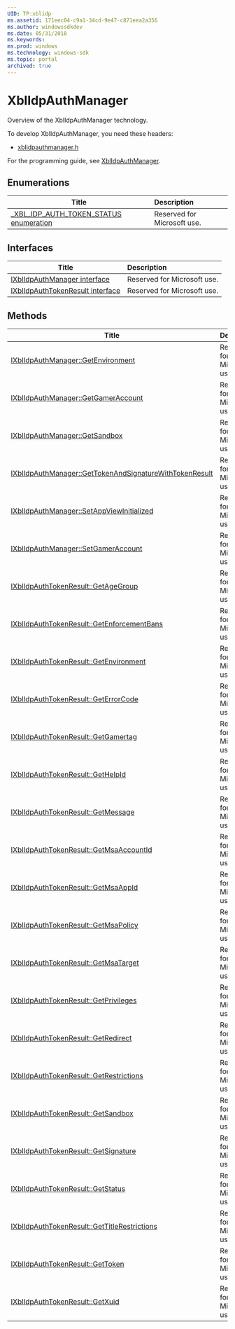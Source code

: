 ```yaml
---
UID: TP:xblidp
ms.assetid: 171eec04-c9a1-34cd-9e47-c871eea2a356
ms.author: windowssdkdev
ms.date: 05/31/2018
ms.keywords: 
ms.prod: windows
ms.technology: windows-sdk
ms.topic: portal
archived: true
---
```


# XblIdpAuthManager



Overview of the XblIdpAuthManager technology.

To develop XblIdpAuthManager, you need these headers:

 * [xblidpauthmanager.h](..\xblidpauthmanager\index.md)

For the programming guide, see [XblIdpAuthManager](/previous-versions/windows/desktop/xblidp).

## Enumerations

| Title   | Description   |
| ---- |:---- |
| [_XBL_IDP_AUTH_TOKEN_STATUS enumeration](..\xblidpauthmanager\ne-xblidpauthmanager-_xbl_idp_auth_token_status.md) | Reserved for Microsoft use. |

## Interfaces

| Title   | Description   |
| ---- |:---- |
| [IXblIdpAuthManager interface](..\xblidpauthmanager\nn-xblidpauthmanager-ixblidpauthmanager.md) | Reserved for Microsoft use. |
| [IXblIdpAuthTokenResult interface](..\xblidpauthmanager\nn-xblidpauthmanager-ixblidpauthtokenresult.md) | Reserved for Microsoft use. |

## Methods

| Title   | Description   |
| ---- |:---- |
| [IXblIdpAuthManager::GetEnvironment](..\xblidpauthmanager\nf-xblidpauthmanager-ixblidpauthmanager-getenvironment.md) | Reserved for Microsoft use. |
| [IXblIdpAuthManager::GetGamerAccount](..\xblidpauthmanager\nf-xblidpauthmanager-ixblidpauthmanager-getgameraccount.md) | Reserved for Microsoft use. |
| [IXblIdpAuthManager::GetSandbox](..\xblidpauthmanager\nf-xblidpauthmanager-ixblidpauthmanager-getsandbox.md) | Reserved for Microsoft use. |
| [IXblIdpAuthManager::GetTokenAndSignatureWithTokenResult](..\xblidpauthmanager\nf-xblidpauthmanager-ixblidpauthmanager-gettokenandsignaturewithtokenresult.md) | Reserved for Microsoft use. |
| [IXblIdpAuthManager::SetAppViewInitialized](..\xblidpauthmanager\nf-xblidpauthmanager-ixblidpauthmanager-setappviewinitialized.md) | Reserved for Microsoft use. |
| [IXblIdpAuthManager::SetGamerAccount](..\xblidpauthmanager\nf-xblidpauthmanager-ixblidpauthmanager-setgameraccount.md) | Reserved for Microsoft use. |
| [IXblIdpAuthTokenResult::GetAgeGroup](..\xblidpauthmanager\nf-xblidpauthmanager-ixblidpauthtokenresult-getagegroup.md) | Reserved for Microsoft use. |
| [IXblIdpAuthTokenResult::GetEnforcementBans](..\xblidpauthmanager\nf-xblidpauthmanager-ixblidpauthtokenresult-getenforcementbans.md) | Reserved for Microsoft use. |
| [IXblIdpAuthTokenResult::GetEnvironment](..\xblidpauthmanager\nf-xblidpauthmanager-ixblidpauthtokenresult-getenvironment.md) | Reserved for Microsoft use. |
| [IXblIdpAuthTokenResult::GetErrorCode](..\xblidpauthmanager\nf-xblidpauthmanager-ixblidpauthtokenresult-geterrorcode.md) | Reserved for Microsoft use. |
| [IXblIdpAuthTokenResult::GetGamertag](..\xblidpauthmanager\nf-xblidpauthmanager-ixblidpauthtokenresult-getgamertag.md) | Reserved for Microsoft use. |
| [IXblIdpAuthTokenResult::GetHelpId](..\xblidpauthmanager\nf-xblidpauthmanager-ixblidpauthtokenresult-gethelpid.md) | Reserved for Microsoft use. |
| [IXblIdpAuthTokenResult::GetMessage](..\xblidpauthmanager\nf-xblidpauthmanager-ixblidpauthtokenresult-getmessage.md) | Reserved for Microsoft use. |
| [IXblIdpAuthTokenResult::GetMsaAccountId](..\xblidpauthmanager\nf-xblidpauthmanager-ixblidpauthtokenresult-getmsaaccountid.md) | Reserved for Microsoft use. |
| [IXblIdpAuthTokenResult::GetMsaAppId](..\xblidpauthmanager\nf-xblidpauthmanager-ixblidpauthtokenresult-getmsaappid.md) | Reserved for Microsoft use. |
| [IXblIdpAuthTokenResult::GetMsaPolicy](..\xblidpauthmanager\nf-xblidpauthmanager-ixblidpauthtokenresult-getmsapolicy.md) | Reserved for Microsoft use. |
| [IXblIdpAuthTokenResult::GetMsaTarget](..\xblidpauthmanager\nf-xblidpauthmanager-ixblidpauthtokenresult-getmsatarget.md) | Reserved for Microsoft use. |
| [IXblIdpAuthTokenResult::GetPrivileges](..\xblidpauthmanager\nf-xblidpauthmanager-ixblidpauthtokenresult-getprivileges.md) | Reserved for Microsoft use. |
| [IXblIdpAuthTokenResult::GetRedirect](..\xblidpauthmanager\nf-xblidpauthmanager-ixblidpauthtokenresult-getredirect.md) | Reserved for Microsoft use. |
| [IXblIdpAuthTokenResult::GetRestrictions](..\xblidpauthmanager\nf-xblidpauthmanager-ixblidpauthtokenresult-getrestrictions.md) | Reserved for Microsoft use. |
| [IXblIdpAuthTokenResult::GetSandbox](..\xblidpauthmanager\nf-xblidpauthmanager-ixblidpauthtokenresult-getsandbox.md) | Reserved for Microsoft use. |
| [IXblIdpAuthTokenResult::GetSignature](..\xblidpauthmanager\nf-xblidpauthmanager-ixblidpauthtokenresult-getsignature.md) | Reserved for Microsoft use. |
| [IXblIdpAuthTokenResult::GetStatus](..\xblidpauthmanager\nf-xblidpauthmanager-ixblidpauthtokenresult-getstatus.md) | Reserved for Microsoft use. |
| [IXblIdpAuthTokenResult::GetTitleRestrictions](..\xblidpauthmanager\nf-xblidpauthmanager-ixblidpauthtokenresult-gettitlerestrictions.md) | Reserved for Microsoft use. |
| [IXblIdpAuthTokenResult::GetToken](..\xblidpauthmanager\nf-xblidpauthmanager-ixblidpauthtokenresult-gettoken.md) | Reserved for Microsoft use. |
| [IXblIdpAuthTokenResult::GetXuid](..\xblidpauthmanager\nf-xblidpauthmanager-ixblidpauthtokenresult-getxuid.md) | Reserved for Microsoft use. |
